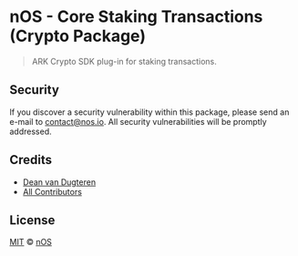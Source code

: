 # nOS - Core Staking Transactions (Crypto Package)

> ARK Crypto SDK plug-in for staking transactions.

## Security

If you discover a security vulnerability within this package, please send an e-mail to contact@nos.io. All security vulnerabilities will be promptly addressed.

## Credits

-   [Dean van Dugteren](https://github.com/deanpress)
-   [All Contributors](../../../../contributors)

## License

[MIT](LICENSE) © [nOS](https://nos.io)
